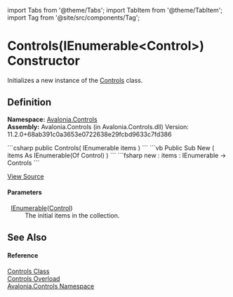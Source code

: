import Tabs from '@theme/Tabs'; 
import TabItem from '@theme/TabItem'; 
import Tag from '@site/src/components/Tag'; 

# Controls(IEnumerable&lt;Control&gt;) Constructor


Initializes a new instance of the <a href="T_Avalonia_Controls_Controls">Controls</a> class.



## Definition
**Namespace:** <a href="N_Avalonia_Controls">Avalonia.Controls</a>  
**Assembly:** Avalonia.Controls (in Avalonia.Controls.dll) Version: 11.2.0+68ab391c0a3653e0722638e29fcbd9633c7fd386

<Tabs groupId="api-code-preview">
<TabItem value="csharp" label="C#">
```csharp
public Controls(
	IEnumerable<Control> items
)
```
</TabItem>
<TabItem value="vb" label="VB">
```vb
Public Sub New ( 
	items As IEnumerable(Of Control)
)
```
</TabItem>
<TabItem value="fsharp" label="F#">
```fsharp
new : 
        items : IEnumerable<Control> -> Controls
```
</TabItem>
</Tabs>



<a href="https://github.com/AvaloniaUI/Avalonia/tree/master/srcAvalonia.Controls/Controls.cs#L24" title="View the source code">View Source</a>



#### Parameters
<dl><dt>  <a href="https://learn.microsoft.com/dotnet/api/system.collections.generic.ienumerable-1" target="_blank" rel="noopener noreferrer">IEnumerable</a>(<a href="T_Avalonia_Controls_Control">Control</a>)</dt><dd>The initial items in the collection.</dd></dl>

## See Also


#### Reference
<a href="T_Avalonia_Controls_Controls">Controls Class</a>  
<a href="Overload_Avalonia_Controls_Controls__ctor">Controls Overload</a>  
<a href="N_Avalonia_Controls">Avalonia.Controls Namespace</a>  
